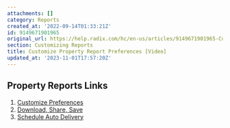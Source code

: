 ```yaml
---
attachments: []
category: Reports
created_at: '2022-09-14T01:33:21Z'
id: 9149671901965
original_url: https://help.radix.com/hc/en-us/articles/9149671901965-Customize-Property-Report-Preferences-Video
section: Customizing Reports
title: Customize Property Report Preferences [Video]
updated_at: '2023-11-01T17:57:20Z'
---
```


## Property Reports Links

1. [Customize Preferences](https://help.radix.com/hc/en-us/articles/9149671901965-Customize-Property-Report-Preferences-Video-)
2. [Download, Share, Save](https://help.radix.com/hc/en-us/articles/9149665219597-Download-Share-Save-Property-Reports-Video-)
3. [Schedule Auto Delivery](https://help.radix.com/hc/en-us/articles/9149577351309-Schedule-Property-Report-Auto-Delivery-Video-)